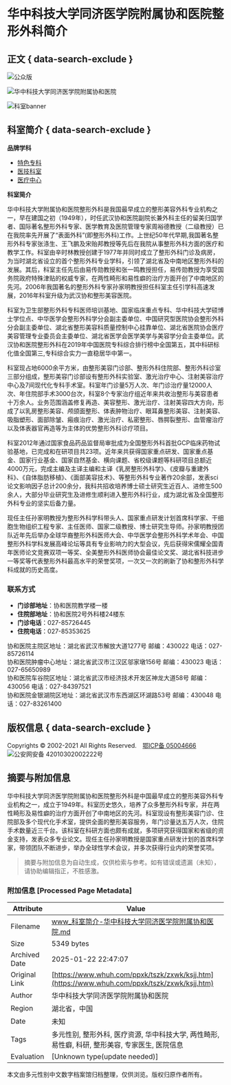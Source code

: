 # 华中科技大学同济医学院附属协和医院整形外科简介

## 正文 { data-search-exclude }


![公众版](../../../images/logo.png)

![华中科技大学同济医学院附属协和医院](../../../images/logom1.png)

![科室banner](../../../ksbanner/zhengxingbanner.jpg)

## 科室简介 { data-search-exclude }

**品牌学科**

- [特色专科](../../tszk.htm)
- [医技科室](../../yjks.htm)
- [医疗中心](../../ylzx.htm)

**科室简介**

华中科技大学附属协和医院整形外科是我国最早成立的整形美容外科专业机构之一，早在建国之初（1949年），时任武汉协和医院副院长兼外科主任的留美归国学者、国际著名整形外科专家、医学教育及医院管理专家周裕德教授（二级教授）已在我院率先开展了“表面外科”(即整形外科)工作。上世纪50年代早期,我国著名整形外科专家张涤生、王飞鹏及宋贻邦教授等先后在我院从事整形外科方面的医疗和教学工作。科室由辛时林教授创建于1977年并同时成立了整形外科门诊及病房，为当时湖北省设立的首个整形外科专业学科，引领了湖北省及中南地区整形外科的发展。其后，科室主任先后由易传勋教授和张一鸣教授担任，易传勋教授为享受国务院政府特殊津贴的权威专家，在两性畸形和易性癖的治疗方面开创了中南地区的先河。2006年我国著名的整形外科专家孙家明教授担任科室主任引学科高速发展，2016年科室升级为武汉协和整形美容医院。

科室为卫生部整形外科专科医师培训基地、国家临床重点专科、华中科技大学硕博士学位点、中华医学会整形外科学分会副主委单位、中国研究型医院协会整形外科分会副主委单位、湖北省整形美容科质量控制中心挂靠单位、湖北省医院协会医疗美容管理专业委员会主委单位、湖北省医学会医学美学与美容学分会主委单位。武汉协和医院整形外科在2019年中国医院专科综合排行榜中全国第五，其中科研标化值全国第三,专科综合实力一直稳居华中第一。

科室现占地6000余平方米，由整形美容门诊部、整形外科住院部、整形外科诊室三部分组成，整形美容门诊部设有整形外科实验室、激光治疗中心、注射美容治疗中心及7间现代化专科手术室。科室年门诊量5万人次、年门诊治疗量12000人次、年住院部手术3000台次，科室8个专家治疗组近年来共收治整形与美容患者十万余人。业务范围涵盖修复再造、美容整形、激光治疗、注射美容四大方向，形成了以乳房整形美容、颅颌面整形、体表肿物治疗、眼耳鼻整形美容、注射美容、吸脂塑形、面部除皱、瘢痕治疗、激光治疗、私密整形、唇腭裂整形、血管瘤治疗以及体表器官再造等为主体的优势整形外科诊疗项目。

科室2012年通过国家食品药品监督局审批成为全国整形外科首批GCP临床药物试验基地，已完成和在研项目共23项。近年来共获得国家重点研发、国家重点基金、国家行业基金、国家自然基金、横向课题、省校级课题等科研项目总额近4000万元，完成主编及主译主编和主译《乳房整形外科学》、《皮瓣与重建外科》、《自体脂肪移植》、《面部美容技术》、等整形外科专业著作20余部，发表sci论文影响因子总计200余分，我科共招收培养博士硕士研究生近百人、进修生500余人，大部分毕业研究生及进修生顺利进入整形外科行业，成为湖北省及全国整形外科专业的坚实后备力量。

现任主任孙家明教授为整形外科学科带头人、国家重点研发计划首席科学家、干细胞生物组织工程专家、主任医师、国家二级教授、博士研究生导师。孙家明教授团队近年先后举办全球华裔整形外科医师大会、中华医学会整形外科学术年会、中国整形外科学科发展高峰论坛等具有专业影响力的大型会议，先后获得宋儒耀全国青年医师论文竞赛双项一等奖、全美整形外科医师协会最佳论文奖、湖北省科技进步一等奖等代表整形外科最高水平的荣誉奖项，一次又一次的刷新了协和整形外科学科成就的历史高度。

### 联系方式

- **门诊部地址**：协和医院教学楼一楼
- **住院部地址**：协和医院2号外科楼24楼东
- **门诊电话**：027-85726445
- **住院电话**：027-85353625

协和医院主院区地址：湖北省武汉市解放大道1277号 邮编：430022 电话：027-85726114  
协和医院肿瘤中心地址：湖北省武汉市江汉区邬家墩156号 邮编：430023 电话：027-65650989  
协和医院车谷院区地址：湖北省武汉市经济技术开发区神龙大道58号 邮编：430056 电话：027-84397521  
协和医院金银湖院区地址：湖北省武汉市东西湖区环湖路53号 邮编：430048 电话：027-83261400  

## 版权信息 { data-search-exclude }
Copyrights © 2002-2021 All Rights Reserved. [鄂ICP备 05004666](https://beian.miit.gov.cn/)  
![公安网安备 42010302002222号](http://www.beian.gov.cn/portal/registerSystemInfo?recordcode=42010302002222)
<!-- tcd_original_link https://www.whuh.com/ppxk/tszk/zxwk/ksjj.htm -->


## 摘要与附加信息

<!-- tcd_abstract -->
华中科技大学同济医学院附属协和医院整形外科是中国最早成立的整形美容外科专业机构之一，成立于1949年。科室历史悠久，培养了众多整形外科专家，并在两性畸形及易性癖的治疗方面开创了中南地区的先河。科室现设有整形美容门诊、住院部及多个现代化手术室，提供全面的整形美容服务，年门诊量达五万人次，住院手术数量近三千台。该科室在科研方面也颇有成就，多项研究获得国家和省级的资金支持，发表众多专业论文。现任主任孙家明教授是国家重点研发计划的首席科学家，带领团队不断进步，举办全球性学术会议，并多次获得行业内的荣誉奖项。
<!-- tcd_abstract_end -->

> 摘要与附加信息为自动生成，仅供检索与参考。如有错误或遗漏（未知），请协助编辑指正，不胜感激。

### 附加信息 [Processed Page Metadata]

| Attribute       | Value                                  |
|-----------------|----------------------------------------|
| Filename        | www_科室简介-华中科技大学同济医学院附属协和医院.md                             |
| Size            | 5349 bytes                           |
| Archived Date   | 2025-01-22 22:47:07                             |
| Original Link   | [https://www.whuh.com/ppxk/tszk/zxwk/ksjj.htm](https://www.whuh.com/ppxk/tszk/zxwk/ksjj.htm)                       |
| Author          | 华中科技大学同济医学院附属协和医院                               |
| Region          | 湖北省，中国                               |
| Date            | 未知                                 |
| Tags            | 多元性别, 整形外科, 医疗资源, 华中科技大学, 两性畸形, 易性癖, 科研, 整形美容, 专家医生, 医院信息                                 |
| Evaluation            | [Unknown type(update needed)]                                 |
<!-- tcd_table_end -->

本文由多元性别中文数字档案馆归档整理，仅供浏览。版权归原作者所有。
